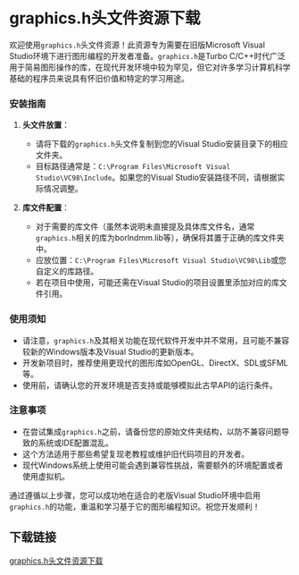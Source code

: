 # graphics.h头文件资源下载

欢迎使用`graphics.h`头文件资源！此资源专为需要在旧版Microsoft Visual Studio环境下进行图形编程的开发者准备。`graphics.h`是Turbo C/C++时代广泛用于简易图形操作的库，在现代开发环境中较为罕见，但它对许多学习计算机科学基础的程序员来说具有怀旧价值和特定的学习用途。

### 安装指南

1. **头文件放置**：
   - 请将下载的`graphics.h`头文件复制到您的Visual Studio安装目录下的相应文件夹。
   - 目标路径通常是：`C:\Program Files\Microsoft Visual Studio\VC98\Include`。如果您的Visual Studio安装路径不同，请根据实际情况调整。

2. **库文件配置**：
   - 对于需要的库文件（虽然本说明未直接提及具体库文件名，通常`graphics.h`相关的库为borlndmm.lib等），确保将其置于正确的库文件夹中。
   - 应放位置：`C:\Program Files\Microsoft Visual Studio\VC98\Lib`或您自定义的库路径。
   - 若在项目中使用，可能还需在Visual Studio的项目设置里添加对应的库文件引用。

### 使用须知

- 请注意，`graphics.h`及其相关功能在现代软件开发中并不常用，且可能不兼容较新的Windows版本及Visual Studio的更新版本。
- 开发新项目时，推荐使用更现代的图形库如OpenGL、DirectX、SDL或SFML等。
- 使用前，请确认您的开发环境是否支持或能够模拟此古早API的运行条件。

### 注意事项

- 在尝试集成`graphics.h`之前，请备份您的原始文件夹结构，以防不兼容问题导致的系统或IDE配置混乱。
- 这个方法适用于那些希望复现老教程或维护旧代码项目的开发者。
- 现代Windows系统上使用可能会遇到兼容性挑战，需要额外的环境配置或者使用虚拟机。

通过遵循以上步骤，您可以成功地在适合的老版Visual Studio环境中启用`graphics.h`的功能，重温和学习基于它的图形编程知识。祝您开发顺利！

## 下载链接

[graphics.h头文件资源下载](https://pan.quark.cn/s/f462e9fa8deb)